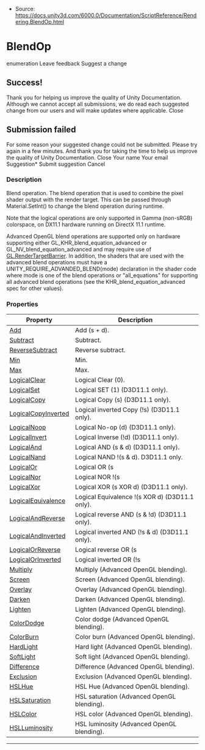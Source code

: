 * Source: https://docs.unity3d.com/6000.0/Documentation/ScriptReference/Rendering.BlendOp.html

# BlendOp
enumeration
Leave feedback
Suggest a change
## Success!
Thank you for helping us improve the quality of Unity Documentation. Although we cannot accept all submissions, we do read each suggested change from our users and will make updates where applicable.
Close
## Submission failed
For some reason your suggested change could not be submitted. Please <a>try again</a> in a few minutes. And thank you for taking the time to help us improve the quality of Unity Documentation.
Close
Your name Your email Suggestion* Submit suggestion
Cancel
### Description
Blend operation.
The blend operation that is used to combine the pixel shader output with the render target. This can be passed through Material.SetInt() to change the blend operation during runtime.  
  
Note that the logical operations are only supported in Gamma (non-sRGB) colorspace, on DX11.1 hardware running on DirectX 11.1 runtime.  
  
Advanced OpenGL blend operations are supported only on hardware supporting either GL_KHR_blend_equation_advanced or GL_NV_blend_equation_advanced and may require use of [GL.RenderTargetBarrier](https://docs.unity3d.com/6000.0/Documentation/ScriptReference/GL.RenderTargetBarrier.html). In addition, the shaders that are used with the advanced blend operations must have a UNITY_REQUIRE_ADVANDED_BLEND(mode) declaration in the shader code where mode is one of the blend operations or "all_equations" for supporting all advanced blend operations (see the KHR_blend_equation_advanced spec for other values).
### Properties
Property | Description  
---|---  
[Add](https://docs.unity3d.com/6000.0/Documentation/ScriptReference/Rendering.BlendOp.Add.html) | Add (s + d).  
[Subtract](https://docs.unity3d.com/6000.0/Documentation/ScriptReference/Rendering.BlendOp.Subtract.html) | Subtract.  
[ReverseSubtract](https://docs.unity3d.com/6000.0/Documentation/ScriptReference/Rendering.BlendOp.ReverseSubtract.html) | Reverse subtract.  
[Min](https://docs.unity3d.com/6000.0/Documentation/ScriptReference/Rendering.BlendOp.Min.html) | Min.  
[Max](https://docs.unity3d.com/6000.0/Documentation/ScriptReference/Rendering.BlendOp.Max.html) | Max.  
[LogicalClear](https://docs.unity3d.com/6000.0/Documentation/ScriptReference/Rendering.BlendOp.LogicalClear.html) | Logical Clear (0).  
[LogicalSet](https://docs.unity3d.com/6000.0/Documentation/ScriptReference/Rendering.BlendOp.LogicalSet.html) | Logical SET (1) (D3D11.1 only).  
[LogicalCopy](https://docs.unity3d.com/6000.0/Documentation/ScriptReference/Rendering.BlendOp.LogicalCopy.html) | Logical Copy (s) (D3D11.1 only).  
[LogicalCopyInverted](https://docs.unity3d.com/6000.0/Documentation/ScriptReference/Rendering.BlendOp.LogicalCopyInverted.html) | Logical inverted Copy (!s) (D3D11.1 only).  
[LogicalNoop](https://docs.unity3d.com/6000.0/Documentation/ScriptReference/Rendering.BlendOp.LogicalNoop.html) | Logical No-op (d) (D3D11.1 only).  
[LogicalInvert](https://docs.unity3d.com/6000.0/Documentation/ScriptReference/Rendering.BlendOp.LogicalInvert.html) | Logical Inverse (!d) (D3D11.1 only).  
[LogicalAnd](https://docs.unity3d.com/6000.0/Documentation/ScriptReference/Rendering.BlendOp.LogicalAnd.html) | Logical AND (s & d) (D3D11.1 only).  
[LogicalNand](https://docs.unity3d.com/6000.0/Documentation/ScriptReference/Rendering.BlendOp.LogicalNand.html) | Logical NAND !(s & d). D3D11.1 only.  
[LogicalOr](https://docs.unity3d.com/6000.0/Documentation/ScriptReference/Rendering.BlendOp.LogicalOr.html) | Logical OR (s | d) (D3D11.1 only).  
[LogicalNor](https://docs.unity3d.com/6000.0/Documentation/ScriptReference/Rendering.BlendOp.LogicalNor.html) | Logical NOR !(s | d) (D3D11.1 only).  
[LogicalXor](https://docs.unity3d.com/6000.0/Documentation/ScriptReference/Rendering.BlendOp.LogicalXor.html) | Logical XOR (s XOR d) (D3D11.1 only).  
[LogicalEquivalence](https://docs.unity3d.com/6000.0/Documentation/ScriptReference/Rendering.BlendOp.LogicalEquivalence.html) | Logical Equivalence !(s XOR d) (D3D11.1 only).  
[LogicalAndReverse](https://docs.unity3d.com/6000.0/Documentation/ScriptReference/Rendering.BlendOp.LogicalAndReverse.html) | Logical reverse AND (s & !d) (D3D11.1 only).  
[LogicalAndInverted](https://docs.unity3d.com/6000.0/Documentation/ScriptReference/Rendering.BlendOp.LogicalAndInverted.html) | Logical inverted AND (!s & d) (D3D11.1 only).  
[LogicalOrReverse](https://docs.unity3d.com/6000.0/Documentation/ScriptReference/Rendering.BlendOp.LogicalOrReverse.html) | Logical reverse OR (s | !d) (D3D11.1 only).  
[LogicalOrInverted](https://docs.unity3d.com/6000.0/Documentation/ScriptReference/Rendering.BlendOp.LogicalOrInverted.html) | Logical inverted OR (!s | d) (D3D11.1 only).  
[Multiply](https://docs.unity3d.com/6000.0/Documentation/ScriptReference/Rendering.BlendOp.Multiply.html) | Multiply (Advanced OpenGL blending).  
[Screen](https://docs.unity3d.com/6000.0/Documentation/ScriptReference/Rendering.BlendOp.Screen.html) | Screen (Advanced OpenGL blending).  
[Overlay](https://docs.unity3d.com/6000.0/Documentation/ScriptReference/Rendering.BlendOp.Overlay.html) | Overlay (Advanced OpenGL blending).  
[Darken](https://docs.unity3d.com/6000.0/Documentation/ScriptReference/Rendering.BlendOp.Darken.html) | Darken (Advanced OpenGL blending).  
[Lighten](https://docs.unity3d.com/6000.0/Documentation/ScriptReference/Rendering.BlendOp.Lighten.html) | Lighten (Advanced OpenGL blending).  
[ColorDodge](https://docs.unity3d.com/6000.0/Documentation/ScriptReference/Rendering.BlendOp.ColorDodge.html) | Color dodge (Advanced OpenGL blending).  
[ColorBurn](https://docs.unity3d.com/6000.0/Documentation/ScriptReference/Rendering.BlendOp.ColorBurn.html) | Color burn (Advanced OpenGL blending).  
[HardLight](https://docs.unity3d.com/6000.0/Documentation/ScriptReference/Rendering.BlendOp.HardLight.html) | Hard light (Advanced OpenGL blending).  
[SoftLight](https://docs.unity3d.com/6000.0/Documentation/ScriptReference/Rendering.BlendOp.SoftLight.html) | Soft light (Advanced OpenGL blending).  
[Difference](https://docs.unity3d.com/6000.0/Documentation/ScriptReference/Rendering.BlendOp.Difference.html) | Difference (Advanced OpenGL blending).  
[Exclusion](https://docs.unity3d.com/6000.0/Documentation/ScriptReference/Rendering.BlendOp.Exclusion.html) | Exclusion (Advanced OpenGL blending).  
[HSLHue](https://docs.unity3d.com/6000.0/Documentation/ScriptReference/Rendering.BlendOp.HSLHue.html) | HSL Hue (Advanced OpenGL blending).  
[HSLSaturation](https://docs.unity3d.com/6000.0/Documentation/ScriptReference/Rendering.BlendOp.HSLSaturation.html) | HSL saturation (Advanced OpenGL blending).  
[HSLColor](https://docs.unity3d.com/6000.0/Documentation/ScriptReference/Rendering.BlendOp.HSLColor.html) | HSL color (Advanced OpenGL blending).  
[HSLLuminosity](https://docs.unity3d.com/6000.0/Documentation/ScriptReference/Rendering.BlendOp.HSLLuminosity.html) | HSL luminosity (Advanced OpenGL blending).  
* * *

